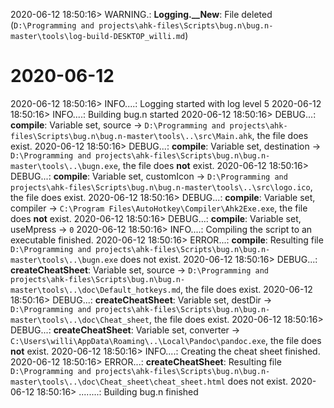 2020-06-12 18:50:16> WARNING.: **Logging.__New**: File deleted (`D:\Programming and projects\ahk-files\Scripts\bug.n\bug.n-master\tools\log-build-DESKTOP_willi.md`)

# 2020-06-12
2020-06-12 18:50:16> INFO....: Logging started with log level 5
2020-06-12 18:50:16> INFO....: Building bug.n started
2020-06-12 18:50:16> DEBUG...: **compile**: Variable set, source      -> `D:\Programming and projects\ahk-files\Scripts\bug.n\bug.n-master\tools\..\src\Main.ahk`, the file does exist.
2020-06-12 18:50:16> DEBUG...: **compile**: Variable set, destination -> `D:\Programming and projects\ahk-files\Scripts\bug.n\bug.n-master\tools\..\bugn.exe`, the file does **not** exist.
2020-06-12 18:50:16> DEBUG...: **compile**: Variable set, customIcon  -> `D:\Programming and projects\ahk-files\Scripts\bug.n\bug.n-master\tools\..\src\logo.ico`, the file does exist.
2020-06-12 18:50:16> DEBUG...: **compile**: Variable set, compiler    -> `C:\Program Files\AutoHotkey\Compiler\Ahk2Exe.exe`, the file does **not** exist.
2020-06-12 18:50:16> DEBUG...: **compile**: Variable set, useMpress   -> `0`
2020-06-12 18:50:16> INFO....: Compiling the script to an executable finished.
2020-06-12 18:50:16> ERROR...: **compile**: Resulting file `D:\Programming and projects\ahk-files\Scripts\bug.n\bug.n-master\tools\..\bugn.exe` does not exist.
2020-06-12 18:50:16> DEBUG...: **createCheatSheet**: Variable set, source    -> `D:\Programming and projects\ahk-files\Scripts\bug.n\bug.n-master\tools\..\doc\Default_hotkeys.md`, the file does exist.
2020-06-12 18:50:16> DEBUG...: **createCheatSheet**: Variable set, destDir   -> `D:\Programming and projects\ahk-files\Scripts\bug.n\bug.n-master\tools\..\doc\Cheat_sheet`, the file does exist.
2020-06-12 18:50:16> DEBUG...: **createCheatSheet**: Variable set, converter -> `C:\Users\willi\AppData\Roaming\..\Local\Pandoc\pandoc.exe`, the file does **not** exist.
2020-06-12 18:50:16> INFO....: Creating the cheat sheet finished.
2020-06-12 18:50:16> ERROR...: **createCheatSheet**: Resulting file `D:\Programming and projects\ahk-files\Scripts\bug.n\bug.n-master\tools\..\doc\Cheat_sheet\cheat_sheet.html` does not exist.
2020-06-12 18:50:16> ........: Building bug.n finished
